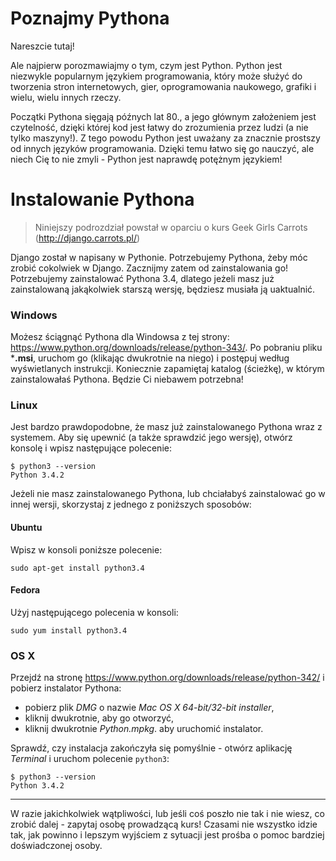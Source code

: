 # Poznajmy Pythona

Nareszcie tutaj!

Ale najpierw porozmawiajmy o tym, czym jest Python. Python jest niezwykle popularnym językiem programowania, który może służyć do tworzenia stron internetowych, gier, oprogramowania naukowego, grafiki i wielu, wielu innych rzeczy.

Początki Pythona sięgają późnych lat 80., a jego głównym założeniem jest czytelność, dzięki której kod jest łatwy do zrozumienia przez ludzi (a nie tylko maszyny!). Z tego powodu Python jest uważany za znacznie prostszy od innych języków programowania. Dzięki temu łatwo się go nauczyć, ale niech Cię to nie zmyli - Python jest naprawdę potężnym językiem!

# Instalowanie Pythona

> Niniejszy podrozdział powstał w oparciu o kurs Geek Girls Carrots (http://django.carrots.pl/)

Django został w napisany w Pythonie. Potrzebujemy Pythona, żeby móc zrobić cokolwiek w Django. Zacznijmy zatem od zainstalowania go! Potrzebujemy zainstalować Pythona 3.4, dlatego jeżeli masz już zainstalowaną jakąkolwiek starszą wersję, będziesz musiała ją uaktualnić.

### Windows

Możesz ściągnąć Pythona dla Windowsa z tej strony: https://www.python.org/downloads/release/python-343/. Po pobraniu pliku ***.msi**, uruchom go (klikając dwukrotnie na niego) i postępuj według wyświetlanych instrukcji. Koniecznie zapamiętaj katalog (ścieżkę), w którym zainstalowałaś Pythona. Będzie Ci niebawem potrzebna!

### Linux

Jest bardzo prawdopodobne, że masz już zainstalowanego Pythona wraz z systemem. Aby się upewnić (a także sprawdzić jego wersję), otwórz konsolę i wpisz następujące polecenie:

    $ python3 --version
    Python 3.4.2
    

Jeżeli nie masz zainstalowanego Pythona, lub chciałabyś zainstalować go w innej wersji, skorzystaj z jednego z poniższych sposobów:

#### Ubuntu

Wpisz w konsoli poniższe polecenie:

    sudo apt-get install python3.4
    

#### Fedora

Użyj następującego polecenia w konsoli:

    sudo yum install python3.4
    

### OS X

Przejdź na stronę https://www.python.org/downloads/release/python-342/ i pobierz instalator Pythona:

*   pobierz plik *DMG* o nazwie *Mac OS X 64-bit/32-bit installer*,
*   kliknij dwukrotnie, aby go otworzyć,
*   kliknij dwukrotnie *Python.mpkg*. aby uruchomić instalator.

Sprawdź, czy instalacja zakończyła się pomyślnie - otwórz aplikację *Terminal* i uruchom polecenie `python3`:

    $ python3 --version
    Python 3.4.2
    

* * *

W razie jakichkolwiek wątpliwości, lub jeśli coś poszło nie tak i nie wiesz, co zrobić dalej - zapytaj osobę prowadzącą kurs! Czasami nie wszystko idzie tak, jak powinno i lepszym wyjściem z sytuacji jest prośba o pomoc bardziej doświadczonej osoby.
